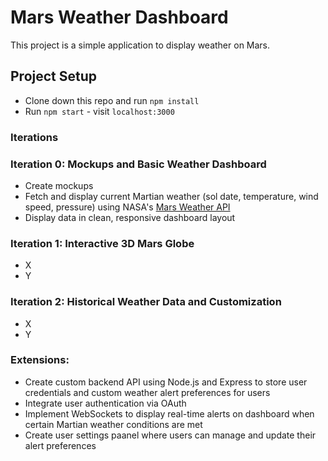 # Mars Weather Dashboard

This project is a simple application to display weather on Mars.

## Project Setup

  * Clone down this repo and run `npm install`
  * Run `npm start` - visit `localhost:3000`

### Iterations

### Iteration 0: Mockups and Basic Weather Dashboard
  * Create mockups
  * Fetch and display current Martian weather (sol date, temperature, wind speed, pressure) using NASA's [Mars Weather API](https://api.nasa.gov/)
  * Display data in clean, responsive dashboard layout

### Iteration 1: Interactive 3D Mars Globe
  * X
  * Y

### Iteration 2: Historical Weather Data and Customization
  * X
  * Y

### Extensions:
  * Create custom backend API using Node.js and Express to store user credentials and custom weather alert preferences for users
  * Integrate user authentication via OAuth
  * Implement WebSockets to display real-time alerts on dashboard when certain Martian weather conditions are met
  * Create user settings paanel where users can manage and update their alert preferences

